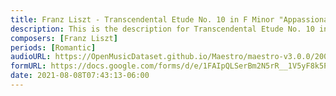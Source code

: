 ```yaml
---
title: Franz Liszt - Transcendental Etude No. 10 in F Minor "Appassionata" (1)
description: This is the description for Transcendental Etude No. 10 in F Minor "Appassionata" by Franz Liszt
composers: [Franz Liszt]
periods: [Romantic]
audioURL: https://OpenMusicDataset.github.io/Maestro/maestro-v3.0.0/2008/MIDI-Unprocessed_04_R3_2008_01-07_ORIG_MID--AUDIO_04_R3_2008_wav--6.midi
formURL: https://docs.google.com/forms/d/e/1FAIpQLSerBm2N5rR__1V5yF8k5PdyE3d-C_miFl78Bnq5bc-MnSDRiQ/viewform
date: 2021-08-08T07:43:13-06:00
---
```

